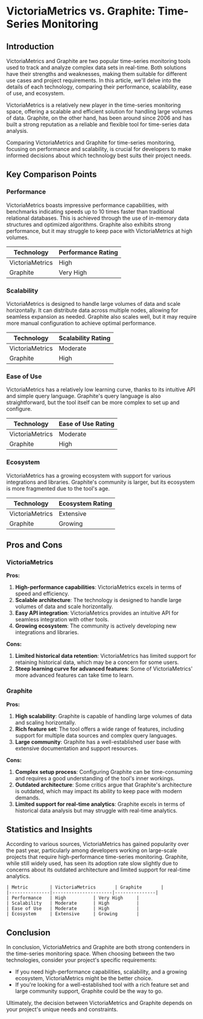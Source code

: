 # VictoriaMetrics vs. Graphite: Time-Series Monitoring
## Introduction

VictoriaMetrics and Graphite are two popular time-series monitoring tools used to track and analyze complex data sets in real-time. Both solutions have their strengths and weaknesses, making them suitable for different use cases and project requirements. In this article, we'll delve into the details of each technology, comparing their performance, scalability, ease of use, and ecosystem.

VictoriaMetrics is a relatively new player in the time-series monitoring space, offering a scalable and efficient solution for handling large volumes of data. Graphite, on the other hand, has been around since 2006 and has built a strong reputation as a reliable and flexible tool for time-series data analysis.

Comparing VictoriaMetrics and Graphite for time-series monitoring, focusing on performance and scalability, is crucial for developers to make informed decisions about which technology best suits their project needs.

## Key Comparison Points

### Performance

VictoriaMetrics boasts impressive performance capabilities, with benchmarks indicating speeds up to 10 times faster than traditional relational databases. This is achieved through the use of in-memory data structures and optimized algorithms. Graphite also exhibits strong performance, but it may struggle to keep pace with VictoriaMetrics at high volumes.

| Technology | Performance Rating |
|-----------|-------------------|
| VictoriaMetrics | High              |
| Graphite    | Very High         |

### Scalability

VictoriaMetrics is designed to handle large volumes of data and scale horizontally. It can distribute data across multiple nodes, allowing for seamless expansion as needed. Graphite also scales well, but it may require more manual configuration to achieve optimal performance.

| Technology | Scalability Rating |
|-----------|-------------------|
| VictoriaMetrics | Moderate         |
| Graphite    | High              |

### Ease of Use

VictoriaMetrics has a relatively low learning curve, thanks to its intuitive API and simple query language. Graphite's query language is also straightforward, but the tool itself can be more complex to set up and configure.

| Technology | Ease of Use Rating |
|-----------|-------------------|
| VictoriaMetrics | Moderate         |
| Graphite    | High              |

### Ecosystem

VictoriaMetrics has a growing ecosystem with support for various integrations and libraries. Graphite's community is larger, but its ecosystem is more fragmented due to the tool's age.

| Technology | Ecosystem Rating |
|-----------|-------------------|
| VictoriaMetrics | Extensive        |
| Graphite    | Growing          |

## Pros and Cons

### VictoriaMetrics

**Pros:**

1. **High-performance capabilities**: VictoriaMetrics excels in terms of speed and efficiency.
2. **Scalable architecture**: The technology is designed to handle large volumes of data and scale horizontally.
3. **Easy API integration**: VictoriaMetrics provides an intuitive API for seamless integration with other tools.
4. **Growing ecosystem**: The community is actively developing new integrations and libraries.

**Cons:**

1. **Limited historical data retention**: VictoriaMetrics has limited support for retaining historical data, which may be a concern for some users.
2. **Steep learning curve for advanced features**: Some of VictoriaMetrics' more advanced features can take time to learn.

### Graphite

**Pros:**

1. **High scalability**: Graphite is capable of handling large volumes of data and scaling horizontally.
2. **Rich feature set**: The tool offers a wide range of features, including support for multiple data sources and complex query languages.
3. **Large community**: Graphite has a well-established user base with extensive documentation and support resources.

**Cons:**

1. **Complex setup process**: Configuring Graphite can be time-consuming and requires a good understanding of the tool's inner workings.
2. **Outdated architecture**: Some critics argue that Graphite's architecture is outdated, which may impact its ability to keep pace with modern demands.
3. **Limited support for real-time analytics**: Graphite excels in terms of historical data analysis but may struggle with real-time analytics.

## Statistics and Insights

According to various sources, VictoriaMetrics has gained popularity over the past year, particularly among developers working on large-scale projects that require high-performance time-series monitoring. Graphite, while still widely used, has seen its adoption rate slow slightly due to concerns about its outdated architecture and limited support for real-time analytics.

```
| Metric        | VictoriaMetrics       | Graphite       |
|---------------|----------------------|---------------|
| Performance   | High          | Very High     |
| Scalability   | Moderate      | High          |
| Ease of Use   | Moderate      | High          |
| Ecosystem     | Extensive     | Growing       |
```

## Conclusion

In conclusion, VictoriaMetrics and Graphite are both strong contenders in the time-series monitoring space. When choosing between the two technologies, consider your project's specific requirements:

* If you need high-performance capabilities, scalability, and a growing ecosystem, VictoriaMetrics might be the better choice.
* If you're looking for a well-established tool with a rich feature set and large community support, Graphite could be the way to go.

Ultimately, the decision between VictoriaMetrics and Graphite depends on your project's unique needs and constraints.